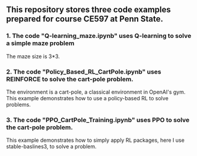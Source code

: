 ## This repository stores three code examples prepared for course CE597 at Penn State.
### 1. The code "Q-learning_maze.ipynb" uses Q-learning to solve a simple maze problem
The maze size is 3*3. 
### 2. The code "Policy_Based_RL_CartPole.ipynb" uses REINFORCE to solve the cart-pole problem.
The environment is a cart-pole, a classical environment in OpenAI's gym. This example demonstrates how to use a policy-based RL to solve problems.
### 3. The code "PPO_CartPole_Training.ipynb" uses PPO to solve the cart-pole problem.
This example demonstrates how to simply apply RL packages, here I use stable-baslines3, to solve a problem.
